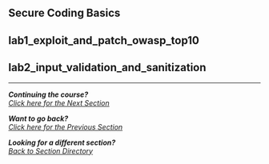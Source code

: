 ## Secure Coding Basics

## lab1_exploit_and_patch_owasp_top10

## lab2_input_validation_and_sanitization


***                                                       

<b><i>Continuing the course?</b>
</br>
[Click here for the Next Section](/courseFiles/Section_02-staticAnalysisAndDependencies/staticAnalysis.md)</i>

<b><i>Want to go back?</b>
</br>
[Click here for the Previous Section](/courseFiles/Section_00-welcome/intro.md)

<b><i>Looking for a different section? </b></br>[Back to Section Directory](/coursenavigation.md)</i>
